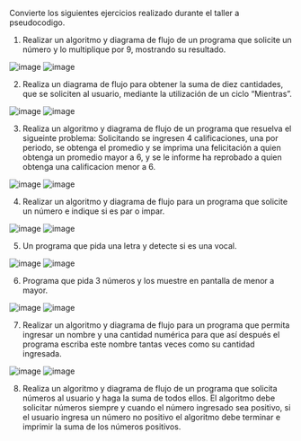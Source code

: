 
Convierte los siguientes ejercicios realizado durante el taller a pseudocodigo.

1. Realizar un algoritmo y diagrama de flujo de un programa que solicite un número y lo multiplique por 9, mostrando su resultado.

![image](https://user-images.githubusercontent.com/102439815/161176156-95d6076f-4511-43d3-acda-ae06f48f8823.png)
![image](https://user-images.githubusercontent.com/102439815/161176238-7e419cf7-8a04-4d9f-bc1b-4dc2bb193c47.png)

2. Realiza un diagrama de flujo para obtener la suma de diez cantidades, que se soliciten al usuario, mediante la utilización de un ciclo “Mientras”. 

![image](https://user-images.githubusercontent.com/102439815/161178014-11639141-9ead-431a-b008-de9ba5cf9328.png)
![image](https://user-images.githubusercontent.com/102439815/161178112-8aa4f075-a3f5-4a29-8a53-4bc9ac35ef31.png)

3. Realiza un algoritmo y diagrama de flujo de un programa que resuelva el sigueinte problema: Solicitando se ingresen 4 calificaciones, una por periodo, se obtenga el promedio y se imprima una felicitación a quien obtenga un promedio mayor a 6, y se le informe ha reprobado a quien obtenga una calificacion menor a 6.

![image](https://user-images.githubusercontent.com/102439815/161179075-74d4c9cf-02fb-4245-a9d1-ded6c095b30b.png)
![image](https://user-images.githubusercontent.com/102439815/161179175-2aa812d7-ae04-4092-b02f-7c555c449dd9.png)

4. Realizar un algoritmo y diagrama de flujo para un programa que solicite un número e indique si es par o impar.

![image](https://user-images.githubusercontent.com/102439815/161181102-b4cd66c0-5451-48ee-87c7-8902c9679779.png)
![image](https://user-images.githubusercontent.com/102439815/161180725-ef0d082b-d1af-44a5-a0f4-c7a688a7b8c6.png)

5. Un programa que pida una letra y detecte si es una vocal.

![image](https://user-images.githubusercontent.com/102439815/161185059-fd3977c7-32f7-4e62-9d27-22cbd68db4d5.png)
![image](https://user-images.githubusercontent.com/102439815/161185218-5d6b65cc-c33c-46bd-9654-f3d83afe9b37.png)

6. Programa que pida 3 números y los muestre en pantalla de menor a mayor.

![image](https://user-images.githubusercontent.com/102439815/161190972-ebf129bb-d0b5-4094-bc62-9229cc08a9b8.png)
![image](https://user-images.githubusercontent.com/102439815/161191066-6fe190c8-3ab0-432a-a169-a4fbc114968d.png)

7. Realizar un algoritmo y diagrama de flujo para un programa que permita ingresar un nombre y una cantidad numérica para que así después el programa escriba este nombre tantas veces como su cantidad ingresada.

![image](https://user-images.githubusercontent.com/102439815/161187684-81f475b6-5718-4e4f-8185-a3d350f64515.png)
![image](https://user-images.githubusercontent.com/102439815/161187779-296b94eb-0c4f-4809-b167-a82b7bd0ad41.png)

8. Realiza un algoritmo y diagrama de flujo de un programa que solicita números al usuario y haga la suma de todos ellos. El algoritmo debe solicitar números siempre y cuando el número ingresado sea positivo, si el usuario ingresa un número no positivo el algoritmo debe terminar e imprimir la suma de los números positivos.
